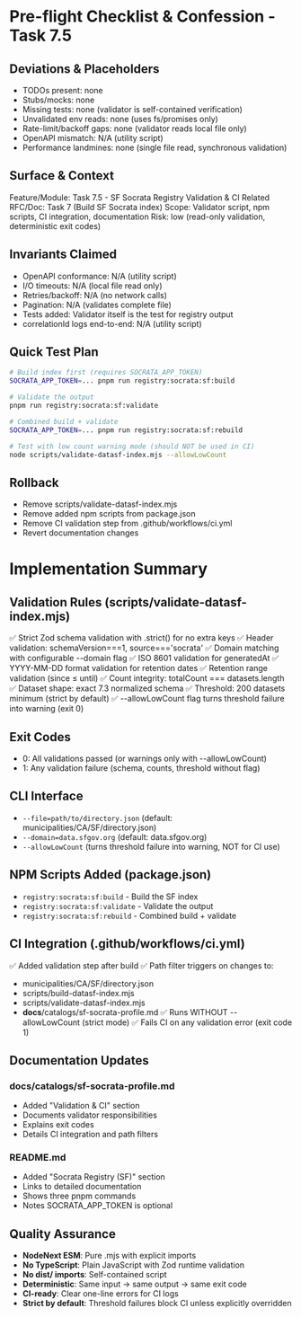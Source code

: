 # Pre-flight Checklist & Confession - Task 7.5

## Deviations & Placeholders
- TODOs present: none
- Stubs/mocks: none  
- Missing tests: none (validator is self-contained verification)
- Unvalidated env reads: none (uses fs/promises only)
- Rate-limit/backoff gaps: none (validator reads local file only)
- OpenAPI mismatch: N/A (utility script)
- Performance landmines: none (single file read, synchronous validation)

## Surface & Context
Feature/Module: Task 7.5 - SF Socrata Registry Validation & CI
Related RFC/Doc: Task 7 (Build SF Socrata index)
Scope: Validator script, npm scripts, CI integration, documentation
Risk: low (read-only validation, deterministic exit codes)

## Invariants Claimed
- OpenAPI conformance: N/A (utility script)
- I/O timeouts: N/A (local file read only)
- Retries/backoff: N/A (no network calls)
- Pagination: N/A (validates complete file)
- Tests added: Validator itself is the test for registry output
- correlationId logs end-to-end: N/A (utility script)

## Quick Test Plan
```bash
# Build index first (requires SOCRATA_APP_TOKEN)
SOCRATA_APP_TOKEN=... pnpm run registry:socrata:sf:build

# Validate the output
pnpm run registry:socrata:sf:validate

# Combined build + validate
SOCRATA_APP_TOKEN=... pnpm run registry:socrata:sf:rebuild

# Test with low count warning mode (should NOT be used in CI)
node scripts/validate-datasf-index.mjs --allowLowCount
```

## Rollback
- Remove scripts/validate-datasf-index.mjs
- Remove added npm scripts from package.json
- Remove CI validation step from .github/workflows/ci.yml
- Revert documentation changes

# Implementation Summary

## Validation Rules (scripts/validate-datasf-index.mjs)
✅ Strict Zod schema validation with .strict() for no extra keys
✅ Header validation: schemaVersion===1, source==='socrata'
✅ Domain matching with configurable --domain flag
✅ ISO 8601 validation for generatedAt
✅ YYYY-MM-DD format validation for retention dates
✅ Retention range validation (since ≤ until)
✅ Count integrity: totalCount === datasets.length
✅ Dataset shape: exact 7.3 normalized schema
✅ Threshold: 200 datasets minimum (strict by default)
✅ --allowLowCount flag turns threshold failure into warning (exit 0)

## Exit Codes
- 0: All validations passed (or warnings only with --allowLowCount)
- 1: Any validation failure (schema, counts, threshold without flag)

## CLI Interface
- `--file=path/to/directory.json` (default: municipalities/CA/SF/directory.json)
- `--domain=data.sfgov.org` (default: data.sfgov.org)
- `--allowLowCount` (turns threshold failure into warning, NOT for CI use)

## NPM Scripts Added (package.json)
- `registry:socrata:sf:build` - Build the SF index
- `registry:socrata:sf:validate` - Validate the output  
- `registry:socrata:sf:rebuild` - Combined build + validate

## CI Integration (.github/workflows/ci.yml)
✅ Added validation step after build
✅ Path filter triggers on changes to:
  - municipalities/CA/SF/directory.json
  - scripts/build-datasf-index.mjs
  - scripts/validate-datasf-index.mjs
  - __docs__/catalogs/sf-socrata-profile.md
✅ Runs WITHOUT --allowLowCount (strict mode)
✅ Fails CI on any validation error (exit code 1)

## Documentation Updates
### __docs__/catalogs/sf-socrata-profile.md
- Added "Validation & CI" section
- Documents validator responsibilities
- Explains exit codes
- Details CI integration and path filters

### README.md
- Added "Socrata Registry (SF)" section
- Links to detailed documentation
- Shows three pnpm commands
- Notes SOCRATA_APP_TOKEN is optional

## Quality Assurance
- **NodeNext ESM**: Pure .mjs with explicit imports
- **No TypeScript**: Plain JavaScript with Zod runtime validation
- **No dist/ imports**: Self-contained script
- **Deterministic**: Same input → same output → same exit code
- **CI-ready**: Clear one-line errors for CI logs
- **Strict by default**: Threshold failures block CI unless explicitly overridden